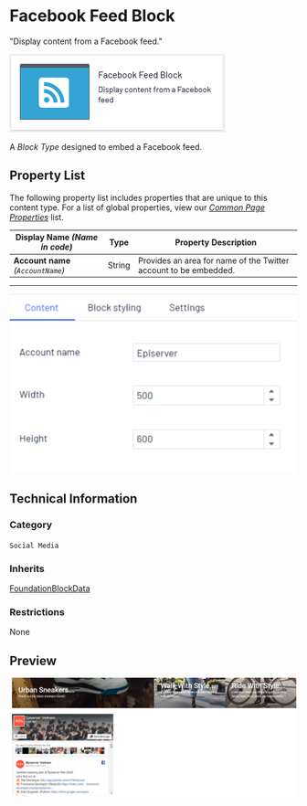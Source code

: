 # Facebook Feed Block
"Display content from a Facebook feed."

![Facebook Feed Block](Screenshots/Facebook%20Feed%20Block%20-%20icon.png)

A *Block Type* designed to embed a Facebook feed.

## Property List
The following property list includes properties that are unique to this content type. For a list of global properties, view our [*Common Page Properties*](../../Common%20Page%20Properties.md) list.

Display Name *(Name in code)* | Type | Property Description
--------------|------|---------------
**Account name** *(`AccountName`)* | String | Provides an area for name of the Twitter account to be embedded.

** **
![Facebook Feed Block - Content tab](Screenshots/Facebook%20Feed%20Block%20-%20Content%20tab.png)

## Technical Information

### Category
`Social Media`

### Inherits
[FoundationBlockData](#)

### Restrictions
None

## Preview
![Facebook Feed Block - Preview](Screenshots/Facebook%20Feed%20Block%20-%20Preview.png)
